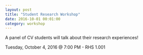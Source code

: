 ```yaml
---
layout: post
title: "Student Research Workshop"
date: 2016-10-01 00:01:00
category: workshop
---
```


A panel of CV students will talk about their research experiences!

Tuesday, October 4, 2016 @ 7:00 PM - RHS 1.001
